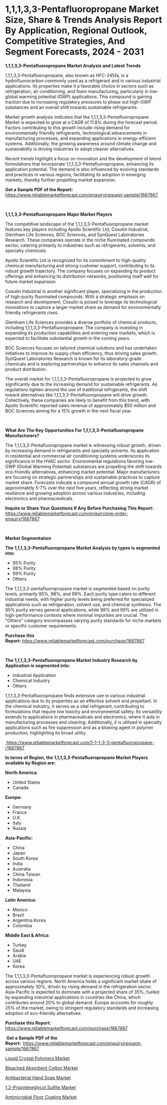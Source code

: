 <p><h1>1,1,1,3,3-Pentafluoropropane Market Size, Share & Trends Analysis Report By Application, Regional Outlook, Competitive Strategies, And Segment Forecasts, 2024 - 2031</h1></p><p><strong>1,1,1,3,3-Pentafluoropropane Market Analysis and Latest Trends</strong></p>
<p><p>1,1,1,3,3-Pentafluoropropane, also known as HFC-245fa, is a hydrofluorocarbon commonly used as a refrigerant and in various industrial applications. Its properties make it a favorable choice in sectors such as refrigeration, air conditioning, and foam manufacturing, particularly in low-global warming potential (GWP) applications. This compound is gaining traction due to increasing regulatory pressures to phase out high-GWP substances and an overall shift towards sustainable refrigerants.</p><p>Market growth analysis indicates that the 1,1,1,3,3-Pentafluoropropane Market is expected to grow at a CAGR of 11.8% during the forecast period. Factors contributing to this growth include rising demand for environmentally friendly refrigerants, technological advancements in manufacturing processes, and expanding applications in energy-efficient systems. Additionally, the growing awareness around climate change and sustainability is driving industries to adopt cleaner alternatives.</p><p>Recent trends highlight a focus on innovation and the development of blend formulations that incorporate 1,1,1,3,3-Pentafluoropropane, enhancing its application potential. The demand is also influenced by evolving standards and practices in various regions, facilitating its adoption in emerging markets, thereby further propelling market expansion.</p></p>
<p><strong>Get a Sample PDF of the Report:&nbsp;</strong> <a href="https://www.reliablemarketforecast.com/enquiry/request-sample/1667867?utm_campaign=121&utm_medium=2&utm_source=Github&utm_content=ia&utm_term=10122024&utm_id=11133-pentafluoropropane">https://www.reliablemarketforecast.com/enquiry/request-sample/1667867</a></p>
<p>&nbsp;</p>
<p><strong>1,1,1,3,3-Pentafluoropropane Major Market Players</strong></p>
<p><p>The competitive landscape of the 1,1,1,3,3-Pentafluoropropane market features key players including Apollo Scientific Ltd, Cosutin Industrial, Glentham Life Sciences, BOC Sciences, and SynQuest Laboratories Research. These companies operate in the niche fluorinated compounds sector, catering primarily to industries such as refrigerants, solvents, and specialty chemicals.</p><p>Apollo Scientific Ltd is recognized for its commitment to high-quality chemical manufacturing and strong customer support, contributing to its robust growth trajectory. The company focuses on expanding its product offerings and enhancing its distribution networks, positioning itself well for future market expansion.</p><p>Cosutin Industrial is another significant player, specializing in the production of high-purity fluorinated compounds. With a strategic emphasis on research and development, Cosutin is poised to leverage its technological innovations to capture a larger market share as demand for environmentally friendly refrigerants rises.</p><p>Glentham Life Sciences provides a diverse portfolio of chemical products, including 1,1,1,3,3-Pentafluoropropane. The company is investing in expanding its production capabilities and entering new markets, which is expected to facilitate substantial growth in the coming years.</p><p>BOC Sciences focuses on tailored chemical solutions and has undertaken initiatives to improve its supply chain efficiency, thus driving sales growth. SynQuest Laboratories Research is known for its laboratory-grade chemicals and is exploring partnerships to enhance its sales channels and product distribution.</p><p>The overall market for 1,1,1,3,3-Pentafluoropropane is projected to grow significantly due to the increasing demand for sustainable refrigerants. As regulations tighten around the use of traditional refrigerants, the shift toward alternatives like 1,1,1,3,3-Pentafluoropropane will drive growth. Collectively, these companies are likely to benefit from this trend, with Apollo Scientific reported sales revenue of approximately $50 million and BOC Sciences aiming for a 15% growth in the next fiscal year.</p></p>
<p>&nbsp;</p>
<p><strong>What Are The Key Opportunities For 1,1,1,3,3-Pentafluoropropane Manufacturers?</strong></p>
<p><p>The 1,1,1,3,3-Pentafluoropropane market is witnessing robust growth, driven by increasing demand in refrigerants and specialty solvents. Its application in residential and commercial air conditioning systems underscores its significance in the HVAC sector. Environmental regulations favoring low-GWP (Global Warming Potential) substances are propelling the shift towards eco-friendly alternatives, enhancing market potential. Major manufacturers are focusing on strategic partnerships and sustainable practices to capture market share. Forecasts indicate a compound annual growth rate (CAGR) of approximately 5-7% over the next five years, reflecting strong market resilience and growing adoption across various industries, including electronics and pharmaceuticals.</p></p>
<p><strong>Inquire or Share Your Questions If Any Before Purchasing This Report:</strong> <a href="https://www.reliablemarketforecast.com/enquiry/pre-order-enquiry/1667867?utm_campaign=121&utm_medium=2&utm_source=Github&utm_content=ia&utm_term=10122024&utm_id=11133-pentafluoropropane">https://www.reliablemarketforecast.com/enquiry/pre-order-enquiry/1667867</a></p>
<p>&nbsp;</p>
<p><strong>Market Segmentation</strong></p>
<p><strong>The 1,1,1,3,3-Pentafluoropropane Market Analysis by types is segmented into:</strong></p>
<p><ul><li>95% Purity</li><li>98% Purity</li><li>99% Purity</li><li>Others</li></ul></p>
<p><p>The 1,1,1,3,3-pentafluoropropane market is segmented based on purity levels, primarily 95%, 98%, and 99%. Each purity type caters to different industrial needs, with higher purity levels being preferred for specialized applications such as refrigeration, solvent use, and chemical synthesis. The 95% purity serves general applications, while 98% and 99% are utilized in high-performance contexts where minimal impurities are crucial. The "Others" category encompasses varying purity standards for niche markets or specific customer requirements.</p></p>
<p><strong>Purchase this Report:&nbsp;</strong><a href="https://www.reliablemarketforecast.com/purchase/1667867?utm_campaign=121&utm_medium=2&utm_source=Github&utm_content=ia&utm_term=10122024&utm_id=11133-pentafluoropropane">https://www.reliablemarketforecast.com/purchase/1667867</a></p>
<p>&nbsp;</p>
<p><strong>The 1,1,1,3,3-Pentafluoropropane Market Industry Research by Application is segmented into:</strong></p>
<p><ul><li>Industrial Application</li><li>Chemical Industry</li><li>Others</li></ul></p>
<p><p>1,1,1,3,3-Pentafluoropropane finds extensive use in various industrial applications due to its properties as an effective solvent and propellant. In the chemical industry, it serves as a vital refrigerant, contributing to formulations that require low toxicity and environmental safety. Its versatility extends to applications in pharmaceuticals and electronics, where it aids in manufacturing processes and cleaning. Additionally, it is utilized in specialty applications such as fire suppression and as a blowing agent in polymer production, highlighting its broad utility.</p></p>
<p><a href="https://www.reliablemarketforecast.com/1-1-1-3-3-pentafluoropropane-r1667867?utm_campaign=121&utm_medium=2&utm_source=Github&utm_content=ia&utm_term=10122024&utm_id=11133-pentafluoropropane">&nbsp;https://www.reliablemarketforecast.com/1-1-1-3-3-pentafluoropropane-r1667867</a></p>
<p><strong>In terms of Region, the 1,1,1,3,3-Pentafluoropropane Market Players available by Region are:</strong></p>
<p>
    <p> <strong> North America: </strong>
        <ul>
            <li>United States</li>
            <li>Canada</li>
        </ul>
        </p> 
    <p> <strong> Europe: </strong>
        <ul>
            <li>Germany</li>
            <li>France</li>
            <li>U.K.</li>
            <li>Italy</li>
            <li>Russia</li>
        </ul>
        </p> 
    <p> <strong> Asia-Pacific: </strong>
        <ul>
            <li>China</li>
            <li>Japan</li>
            <li>South Korea</li>
            <li>India</li>
            <li>Australia</li>
            <li>China Taiwan</li>
            <li>Indonesia</li>
            <li>Thailand</li>
            <li>Malaysia</li>
        </ul>
        </p> 
    <p> <strong> Latin America: </strong>
        <ul>
            <li>Mexico</li>
            <li>Brazil</li>
            <li>Argentina Korea</li>
            <li>Colombia</li>
        </ul>
        </p> 
    <p> <strong> Middle East & Africa: </strong>
        <ul>
            <li>Turkey</li>
            <li>Saudi</li>
            <li>Arabia</li>
            <li>UAE</li>
            <li>Korea</li>
        </ul>
    </p>
    </p>
<p><p>The 1,1,1,3,3-Pentafluoropropane market is experiencing robust growth across various regions. North America holds a significant market share of approximately 30%, driven by rising demand in the refrigeration sector. Asia-Pacific is expected to dominate with a projected share of 35%, fueled by expanding industrial applications in countries like China, which contributes around 20% to global demand. Europe accounts for roughly 25% of the market, owing to stringent regulatory standards and increasing adoption of eco-friendly alternatives.</p></p>
<p><strong>Purchase this Report: </strong><a href="https://www.reliablemarketforecast.com/purchase/1667867?utm_campaign=121&utm_medium=2&utm_source=Github&utm_content=ia&utm_term=10122024&utm_id=11133-pentafluoropropane">https://www.reliablemarketforecast.com/purchase/1667867</a></p>
<p>&nbsp;<strong>Get a Sample PDF of the Report:&nbsp;&nbsp;</strong><a href="https://www.reliablemarketforecast.com/enquiry/request-sample/1667867?utm_campaign=121&utm_medium=2&utm_source=Github&utm_content=ia&utm_term=10122024&utm_id=11133-pentafluoropropane">https://www.reliablemarketforecast.com/enquiry/request-sample/1667867</a></p>
<p><strong></strong></p>
<p><p><a href="https://www.linkedin.com/pulse/futur-trend-quest-sl8ue?utm_campaign=121&utm_medium=2&utm_source=Github&utm_content=ia&utm_term=10122024&utm_id=11133-pentafluoropropane">Liquid Crystal Polymers Market</a></p><p><a href="https://www.linkedin.com/pulse/th-score-market-0ptye?utm_campaign=121&utm_medium=2&utm_source=Github&utm_content=ia&utm_term=10122024&utm_id=11133-pentafluoropropane">Bleached Absorbent Cotton Market</a></p><p><a href="https://www.linkedin.com/pulse/th-score-market-0ptye?utm_campaign=121&utm_medium=2&utm_source=Github&utm_content=ia&utm_term=10122024&utm_id=11133-pentafluoropropane">Antibacterial Hand Soap Market</a></p><p><a href="https://github.com/RoccoManning/Market-Research-Report-List-7/blob/main/12-propyleneglycol-sulfite-market.md?utm_campaign=121&utm_medium=2&utm_source=Github&utm_content=ia&utm_term=10122024&utm_id=11133-pentafluoropropane">1,2-Propyleneglycol Sulfite Market</a></p><p><a href="https://www.linkedin.com/pulse/futur-trend-quest-sl8ue?utm_campaign=121&utm_medium=2&utm_source=Github&utm_content=ia&utm_term=10122024&utm_id=11133-pentafluoropropane">Antimicrobial Floor Coating Market</a></p></p>